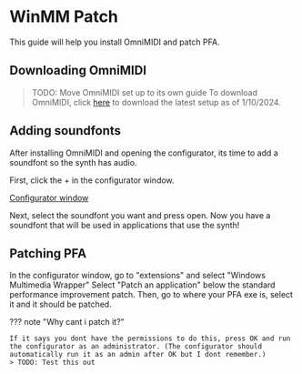 # WinMM Patch
This guide will help you install OmniMIDI and patch PFA.

## Downloading OmniMIDI
> TODO: Move OmniMIDI set up to its own guide
To download OmniMIDI, click [here](https://github.com/KeppySoftware/OmniMIDI/releases/download/14.8.5.0/OmniMIDISetup.exe) to download the latest setup as of 1/10/2024.

## Adding soundfonts
After installing OmniMIDI and opening the configurator, its time to add a soundfont so the synth has audio.

First, click the + in the configurator window.

[Configurator window](https://github.com/GreenWeegeeCantCode/Black-MIDI-Guides/blob/main/docs/Piano%20From%20Above/images/AddingSFs.png)

Next, select the soundfont you want and press open. Now you have a soundfont that will be used in applications that use the synth!

## Patching PFA

In the configurator window, go to "extensions" and select "Windows Multimedia Wrapper"
Select "Patch an application" below the standard performance improvement patch.
Then, go to where your PFA exe is, select it and it should be patched.

??? note "Why cant i patch it?"

    If it says you dont have the permissions to do this, press OK and run the configurator as an administrator. (The configurator should automatically run it as an admin after OK but I dont remember.)
    > TODO: Test this out


